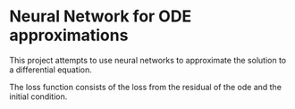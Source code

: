 # Neural Network for ODE approximations

This project attempts to use neural networks to approximate the solution to a differential equation.

The loss function consists of the loss from the residual of the ode and the initial condition.
